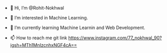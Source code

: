 - 👋 Hi, I’m @Rohit-Nokhwal
- 👀 I’m interested in Machine Learning.
- 🌱 I’m currently learning Machine Learnin and Web Development.

- 📫 How to reach me git link https://www.instagram.com/77_nokhwal_90?igsh=MTh1MnIzcnhxNGF4cA==

